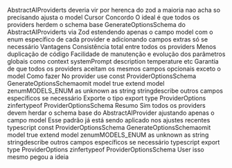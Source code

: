 AbstractAIProviderts deveria vir por herenca do zod a maioria nao acha so precisando ajusta o model
Cursor
 Concordo O ideal é que todos os providers herdem o schema base GenerateOptionsSchema do AbstractAIProviderts via Zod estendendo apenas o campo model com o enum específico de cada provider e adicionando campos extras só se necessário
Vantagens
 Consistência total entre todos os providers
 Menos duplicação de código
 Facilidade de manutenção e evolução dos parâmetros globais como context systemPrompt description temperature etc
 Garantia de que todos os providers aceitam os mesmos campos opcionais exceto o model
Como fazer
 No provider use
const ProviderOptionsSchema  GenerateOptionsSchemaomit model true extend
model zenumMODELS_ENUM as unknown as string stringdescribe
 outros campos específicos se necessário
 Exporte o tipo
export type ProviderOptions  zinfertypeof ProviderOptionsSchema
Resumo
Sim todos os providers devem herdar o schema base do AbstractAIProvider ajustando apenas o campo model
Esse padrão já está sendo aplicado nos ajustes recentes
typescript
const ProviderOptionsSchema  GenerateOptionsSchemaomit model true extend
model zenumMODELS_ENUM as unknown as string stringdescribe
 outros campos específicos se necessário
typescript
export type ProviderOptions  zinfertypeof ProviderOptionsSchema
User
isso mesmo pegou a ideia